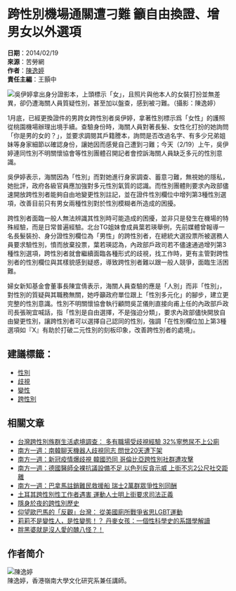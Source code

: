 # 跨性別機場通關遭刁難 籲自由換證、增男女以外選項

**日期**：2014/02/19  
**來源**：苦勞網  
**作者**：[陳逸婷](https://www.coolloud.org.tw/author/%E9%99%B3%E9%80%B8%E5%A9%B7)  
**責任主編**：王顥中

![吳伊婷拿出身分證影本，上頭標示「女」，且照片與他本人的女裝打扮並無差異，卻仍遭海關人員質疑性別，甚至加以盤查，感到被刁難。（攝影：陳逸婷）](http://farm4.staticflickr.com/3717/12630701973_009099e2f8_c.jpg)

1月底，已經更換證件的男跨女跨性別者吳伊婷，拿著性別標示爲「女性」的護照從桃園機場辦理出境手續。查驗身份時，海關人員對著長髮、女性化打扮的她詢問「你是男的女的？」，並要求調閱其戶籍謄本，詢問是否改過名字、有多少兄弟姐妹等身家細節以確認身份，讓她因而感覺自己遭到刁難；今天（2/19）上午，吳伊婷連同性別不明關懷協會等性別團體召開記者會控訴海關人員缺乏多元的性別意識。

吳伊婷表示，海關因為「性別」而對她進行身家調查、蓄意刁難，無視她的隱私，她批評，政府各級官員應加強對多元性別氣質的認識。而性別團體則要求內政部儘速開放跨性別者能夠自由地變更性別註記，並在證件性別欄位中增列第3種性別選項，改善目前只有男女兩種性別對於性別模糊者所造成的困擾。

跨性別者面臨一般人無法辨識其性別時可能造成的困擾，並非只是發生在機場的特殊經驗，而是日常普遍經驗。北台TG姐妹會成員葉若瑛舉例，先前媒體曾報導一名長髮裝扮、身分證性別欄位為「男性」的跨性別者，在總統大選投票所被選務人員要求驗性別，憤而放棄投票，葉若瑛認為，內政部戶政司若不儘速通過增列第3種性別選項，跨性別者就會繼續面臨各種形式的歧視，找工作時，更有主管對跨性別者的性別欄位與其樣貌感到疑惑，導致跨性別者難以跟一般人競爭，面臨生活困難。

婦女新知基金會董事長陳宜倩表示，海關人員查驗的應是「人別」而非「性別」，對性別的質疑與其職務無關，她呼籲政府單位跟上「性別多元化」的腳步，建立更完整的性別意識。性別不明關懷協會執行顧問吳芷儀則直接向甫上任的內政部戶政司長張琬宜喊話，指「性別是自由選擇，不是強迫分類」，要求內政部儘快開放自由變更性別，讓跨性別者可以選擇自己認同的性別，強調「在性別欄位加上第3種選項如『X』有助於打破二元性別的刻板印象，改善跨性別者的處境」。

## 建議標籤：
- [性別](https://www.coolloud.org.tw/tag/%E6%80%A7%E5%88%A5)
- [歧視](https://www.coolloud.org.tw/tag/%E6%AD%A7%E8%A6%96)
- [變性](https://www.coolloud.org.tw/tag/%E8%AE%8A%E6%80%A7)
- [跨性別](https://www.coolloud.org.tw/tag/%E8%B7%A8%E6%80%A7%E5%88%A5)

## 相關文章
- [台灣跨性別族群生活處境調查： 多有職場受歧視經驗 32%寧憋尿不上公廁](https://www.coolloud.org.tw/node/98118)
- [南方一週：南韓聊天機器人歧視同志 問世20天遭下架](https://www.coolloud.org.tw/node/95207)
- [南方一週：新冠疫情爆歧視 韓國恐同 哥倫比亞跨性別社群遭攻擊](https://www.coolloud.org.tw/node/94318)
- [南方一週：德國醫師全裸抗議設備不足 以色列反貪示威 上街不忘2公尺社交距離](https://www.coolloud.org.tw/node/94256)
- [南方一週：巴拿馬註銷難民救援船 瑞士2萬群眾爭性別同酬](https://www.coolloud.org.tw/node/91564)
- [土耳其跨性別性工作者遇害 運動人士明上街要求司法正義](https://www.coolloud.org.tw/node/86189)
- [隱身於夜的跨性別歷史](https://www.coolloud.org.tw/node/86042)
- [仰望歐巴馬的「反觀」台灣： 從美國廁所戰爭省思LGBT運動](https://www.coolloud.org.tw/node/85562)
- [莉莉不是變性人，是性變態！？ 丹麥女孩：一個性科學史的系譜學解讀](https://www.coolloud.org.tw/node/84584)
- [胖黑婆就是沒人愛的醜八怪？！](https://www.coolloud.org.tw/node/84196)

## 作者简介
![陳逸婷](https://www.coolloud.org.tw/sites/default/files/styles/author_img/public/images/field_author_photo/author_term/10682198_10202385051382462_3346027818870619608_o.jpg?itok=kb7hPrZN)  
陳逸婷，香港嶺南大學文化研究系兼任講師。